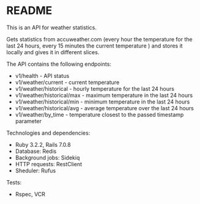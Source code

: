 # README

This is an API for weather statistics.

Gets statistics from accuweather.com (every hour the temperature for the last 24 hours, every 15 minutes the current temperature ) and stores it locally and gives it in different slices.

The API contains the following endpoints:

* v1/health - API status
* v1/weather/current - current temperature
* v1/weather/historical - hourly temperature for the last 24 hours
* v1/weather/historical/max - maximum temperature in the last 24 hours
* v1/weather/historical/min - minimum temperature in the last 24 hours
* v1/weather/historical/avg - average temperature over the last 24 hours
* v1/weather/by_time - temperature closest to the passed timestamp parameter

Technologies and dependencies:

* Ruby 3.2.2, Rails 7.0.8
* Database: Redis
* Background jobs: Sidekiq
* HTTP requests: RestClient
* Sheduler: Rufus

Tests:

* Rspec, VCR
